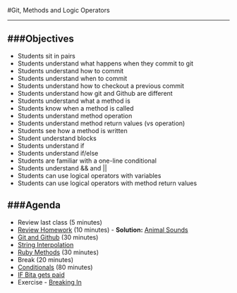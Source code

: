 #Git, Methods and Logic Operators

---

###Objectives
---

* Students sit in pairs
* Students understand what happens when they commit to git
* Students understand how to commit
* Students understand when to commit
* Students understand how to checkout a previous commit
* Students understand how git and Github are different
* Students understand what a method is
* Students know when a method is called
* Students understand method operation
* Students understand method return values (vs operation)
* Students see how a method is written
* Student understand blocks
* Students understand if
* Students understand if/else
* Students are familiar with a one-line conditional
* Students understand && and ||
* Students can use logical operators with variables
* Students can use logical operators with method return values

###Agenda
---

* Review last class (5 minutes)
* [Review Homework](../02-ruby-numbers-strings-and-variables/homework.md) (10 minutes) - **Solution:** [Animal Sounds](../02-ruby-numbers-strings-and-variables/animal_sounds-COMPLETE.rb)
* [Git and Github](git-and-github.md) (30 minutes)
* [String Interpolation](string-interpolation.md)
* [Ruby Methods](methods.md) (30 minutes)
* Break (20 minutes)
* [Conditionals](conditionals.md) (80 minutes)
* [IF Bita gets paid](getting_paid.rb)
* Exercise - [Breaking In](military-access-complete.rb)
